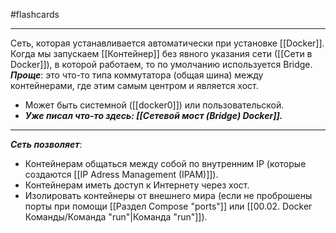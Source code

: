 #flashcards 
***
Сеть, которая устанавливается автоматически при установке [[Docker]]. Когда мы запускаем [[Контейнер]] без явного указания сети ([[Сети в Docker]]), в которой работаем, то по умолчанию используется Bridge.
***Проще***: это что-то типа коммутатора (общая шина) между контейнерами, где этим самым центром и является хост.
- Может быть системной ([[docker0]]) или пользовательской.
- ***Уже писал что-то здесь: [[Сетевой мост (Bridge) Docker]].***
***
***Сеть позволяет***:
- Контейнерам общаться между собой по внутренним IP (которые создаются [[IP Adress Management (IPAM)]]).
- Контейнерам иметь доступ к Интернету через хост.
- Изолировать контейнеры от внешнего мира (если не проброшены порты при помощи [[Раздел Compose "ports"]] или [[00.02. Docker Команды/Команда "run"|Команда "run"]]).